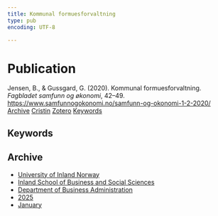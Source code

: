 ```yaml
---
title: Kommunal formuesforvaltning
type: pub
encoding: UTF-8

---
```

<h1>Publication</h1>
<article id="csl-bib-container-UPAY773P" class="csl-bib-container">
  <div class="csl-bib-body"> <div class="csl-entry">Jensen, B., &#38; Gussgard, G. (2020). Kommunal formuesforvaltning. <i>Fagbladet samfunn og økonomi</i>, 42–49. <a href="https://www.samfunnogokonomi.no/samfunn-og-okonomi-1-2-2020/">https://www.samfunnogokonomi.no/samfunn-og-okonomi-1-2-2020/</a></div> </div>
  <div class="csl-bib-buttons">
    <a href="#taxonomy-article-UPAY773P" alt="archive" class="csl-bib-button">Archive</a>
    <a href="https://app.cristin.no/results/show.jsf?id=2348486" alt="Cristin" class="csl-bib-button">Cristin</a>
    <a href="http://zotero.org/groups/5881554/items/UPAY773P" alt="Zotero" class="csl-bib-button">Zotero</a>
    <a href="#keywords-article-UPAY773P" alt="keywords" class="csl-bib-button">Keywords</a>
  </div>
  <div id="csl-bib-meta-container-UPAY773P"></div>
</article>
<div id="csl-bib-meta-UPAY773P" class="csl-bib-meta">
  <article id="keywords-article-UPAY773P" class="keywords-article">
    <h1>Keywords</h1>
    
  </article>
  <article id="taxonomy-article-UPAY773P" class="taxonomy-article">
    <h1>Archive</h1>
    <ul>
      <li><a href="{{< params subfolder >}}en/archive/?key=3DCRN523">University of Inland Norway</a></li>
      <li><a href="{{< params subfolder >}}en/archive/?key=DU8Q9LN9">Inland School of Business and Social Sciences</a></li>
      <li><a href="{{< params subfolder >}}en/archive/?key=3IQA89I8">Department of Business Administration</a></li>
      <li><a href="{{< params subfolder >}}en/archive/?key=7XFLPQNF">2025</a></li>
      <li><a href="{{< params subfolder >}}en/archive/?key=GN22DUGA">January</a></li>
    </ul>
  </article>
</div>
